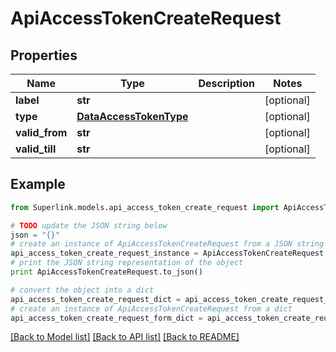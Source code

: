 # ApiAccessTokenCreateRequest


## Properties
Name | Type | Description | Notes
------------ | ------------- | ------------- | -------------
**label** | **str** |  | [optional] 
**type** | [**DataAccessTokenType**](DataAccessTokenType.md) |  | [optional] 
**valid_from** | **str** |  | [optional] 
**valid_till** | **str** |  | [optional] 

## Example

```python
from Superlink.models.api_access_token_create_request import ApiAccessTokenCreateRequest

# TODO update the JSON string below
json = "{}"
# create an instance of ApiAccessTokenCreateRequest from a JSON string
api_access_token_create_request_instance = ApiAccessTokenCreateRequest.from_json(json)
# print the JSON string representation of the object
print ApiAccessTokenCreateRequest.to_json()

# convert the object into a dict
api_access_token_create_request_dict = api_access_token_create_request_instance.to_dict()
# create an instance of ApiAccessTokenCreateRequest from a dict
api_access_token_create_request_form_dict = api_access_token_create_request.from_dict(api_access_token_create_request_dict)
```
[[Back to Model list]](../README.md#documentation-for-models) [[Back to API list]](../README.md#documentation-for-api-endpoints) [[Back to README]](../README.md)


